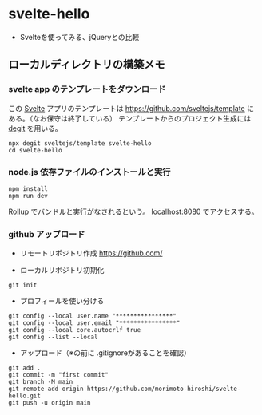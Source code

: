 # svelte-hello

+ Svelteを使ってみる、jQueryとの比較

## ローカルディレクトリの構築メモ


### svelte app のテンプレートをダウンロード

この [Svelte](https://svelte.dev) アプリのテンプレートは https://github.com/sveltejs/template にある。（なお保守は終了している）
テンプレートからのプロジェクト生成には [degit](https://github.com/Rich-Harris/degit) を用いる。

```
npx degit sveltejs/template svelte-hello
cd svelte-hello
```

### node.js 依存ファイルのインストールと実行

```
npm install
npm run dev
```

[Rollup](https://rollupjs.org) でバンドルと実行がなされるという。
[localhost:8080](http://localhost:8080) でアクセスする。

### github アップロード

+ リモートリポジトリ作成
https://github.com/

+ ローカルリポジトリ初期化
```
git init
```

+ プロフィールを使い分ける
```
git config --local user.name "****************"
git config --local user.email "****************"
git config --local core.autocrlf true
git config --list --local
```

+ アップロード（※の前に .gitignoreがあることを確認）
```
git add .
git commit -m "first commit"
git branch -M main
git remote add origin https://github.com/morimoto-hiroshi/svelte-hello.git
git push -u origin main
```
